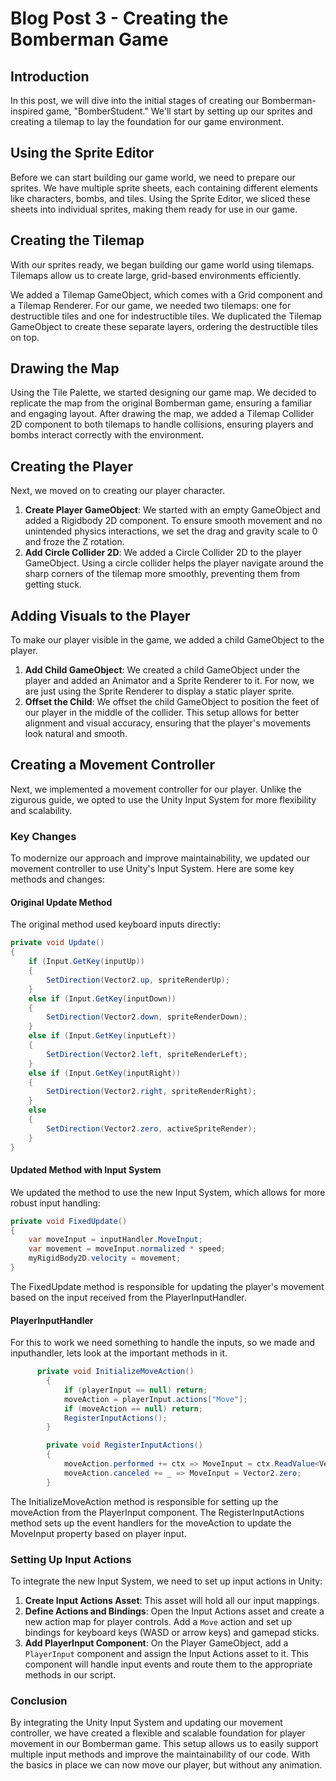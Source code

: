 # Blog Post 3 - Creating the Bomberman Game

## Introduction
In this post, we will dive into the initial stages of creating our Bomberman-inspired game, "BomberStudent." We'll start by setting up our sprites and creating a tilemap to lay the foundation for our game environment.

## Using the Sprite Editor
Before we can start building our game world, we need to prepare our sprites. We have multiple sprite sheets, each containing different elements like characters, bombs, and tiles. Using the Sprite Editor, we sliced these sheets into individual sprites, making them ready for use in our game.

## Creating the Tilemap
With our sprites ready, we began building our game world using tilemaps. Tilemaps allow us to create large, grid-based environments efficiently.

We added a Tilemap GameObject, which comes with a Grid component and a Tilemap Renderer. For our game, we needed two tilemaps: one for destructible tiles and one for indestructible tiles. We duplicated the Tilemap GameObject to create these separate layers, ordering the destructible tiles on top.

## Drawing the Map
Using the Tile Palette, we started designing our game map. We decided to replicate the map from the original Bomberman game, ensuring a familiar and engaging layout. After drawing the map, we added a Tilemap Collider 2D component to both tilemaps to handle collisions, ensuring players and bombs interact correctly with the environment.

## Creating the Player
Next, we moved on to creating our player character.

1. **Create Player GameObject**: We started with an empty GameObject and added a Rigidbody 2D component. To ensure smooth movement and no unintended physics interactions, we set the drag and gravity scale to 0 and froze the Z rotation.
2. **Add Circle Collider 2D**: We added a Circle Collider 2D to the player GameObject. Using a circle collider helps the player navigate around the sharp corners of the tilemap more smoothly, preventing them from getting stuck.

## Adding Visuals to the Player
To make our player visible in the game, we added a child GameObject to the player.

1. **Add Child GameObject**: We created a child GameObject under the player and added an Animator and a Sprite Renderer to it. For now, we are just using the Sprite Renderer to display a static player sprite.
2. **Offset the Child**: We offset the child GameObject to position the feet of our player in the middle of the collider. This setup allows for better alignment and visual accuracy, ensuring that the player's movements look natural and smooth.

## Creating a Movement Controller
Next, we implemented a movement controller for our player. Unlike the zigurous guide, we opted to use the Unity Input System for more flexibility and scalability.

### Key Changes
To modernize our approach and improve maintainability, we updated our movement controller to use Unity's Input System. Here are some key methods and changes:

#### Original Update Method
The original method used keyboard inputs directly:

```csharp
private void Update()
{
    if (Input.GetKey(inputUp))
    {
        SetDirection(Vector2.up, spriteRenderUp);
    }
    else if (Input.GetKey(inputDown))
    {
        SetDirection(Vector2.down, spriteRenderDown);
    }
    else if (Input.GetKey(inputLeft))
    {
        SetDirection(Vector2.left, spriteRenderLeft);
    }
    else if (Input.GetKey(inputRight))
    {
        SetDirection(Vector2.right, spriteRenderRight);
    }
    else
    {
        SetDirection(Vector2.zero, activeSpriteRender);
    }
}
```

#### Updated Method with Input System
We updated the method to use the new Input System, which allows for more robust input handling:

```csharp
private void FixedUpdate()
{
    var moveInput = inputHandler.MoveInput;
    var movement = moveInput.normalized * speed;
    myRigidBody2D.velocity = movement;
}
```
The FixedUpdate method is responsible for updating the player's movement based on the input received from the PlayerInputHandler.

#### PlayerInputHandler
For this to work we need something to handle the inputs, so we made and inputhandler, lets look at the important methods in it.

```csharp
      private void InitializeMoveAction()
        {
            if (playerInput == null) return;
            moveAction = playerInput.actions["Move"];
            if (moveAction == null) return;
            RegisterInputActions();
        }

        private void RegisterInputActions()
        {
            moveAction.performed += ctx => MoveInput = ctx.ReadValue<Vector2>();
            moveAction.canceled += _ => MoveInput = Vector2.zero;
        }
```

The InitializeMoveAction method is responsible for setting up the moveAction from the PlayerInput component. 
The RegisterInputActions method sets up the event handlers for the moveAction to update the MoveInput property based on player input. 

### Setting Up Input Actions
To integrate the new Input System, we need to set up input actions in Unity:

1. **Create Input Actions Asset**: This asset will hold all our input mappings.
2. **Define Actions and Bindings**: Open the Input Actions asset and create a new action map for player controls. Add a `Move` action and set up bindings for keyboard keys (WASD or arrow keys) and gamepad sticks.
3. **Add PlayerInput Component**: On the Player GameObject, add a `PlayerInput` component and assign the Input Actions asset to it. This component will handle input events and route them to the appropriate methods in our script.

### Conclusion
By integrating the Unity Input System and updating our movement controller, we have created a flexible and scalable foundation for player movement in our Bomberman game. This setup allows us to easily support multiple input methods and improve the maintainability of our code. With the basics in place we can now move our player, but without any animation.
